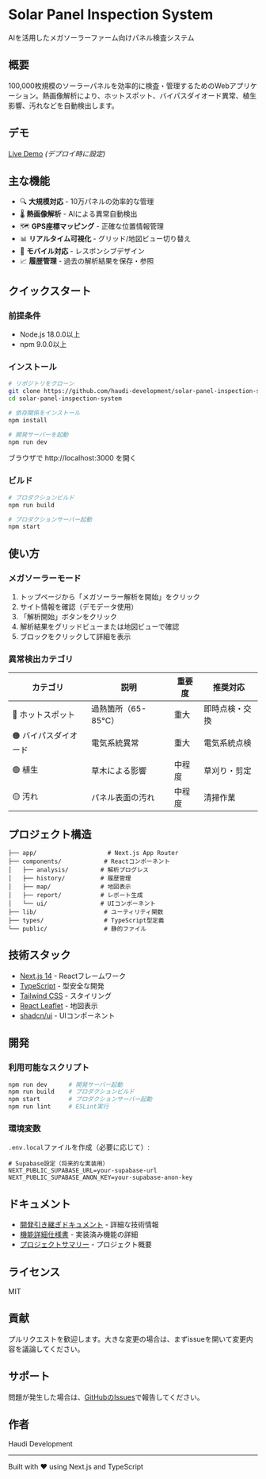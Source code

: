 # Solar Panel Inspection System

AIを活用したメガソーラーファーム向けパネル検査システム

## 概要

100,000枚規模のソーラーパネルを効率的に検査・管理するためのWebアプリケーション。熱画像解析により、ホットスポット、バイパスダイオード異常、植生影響、汚れなどを自動検出します。

## デモ

[Live Demo](https://solar-panel-inspection-system.vercel.app) *(デプロイ時に設定)*

## 主な機能

- 🔍 **大規模対応** - 10万パネルの効率的な管理
- 🌡️ **熱画像解析** - AIによる異常自動検出
- 🗺️ **GPS座標マッピング** - 正確な位置情報管理
- 📊 **リアルタイム可視化** - グリッド/地図ビュー切り替え
- 📱 **モバイル対応** - レスポンシブデザイン
- 📈 **履歴管理** - 過去の解析結果を保存・参照

## クイックスタート

### 前提条件

- Node.js 18.0.0以上
- npm 9.0.0以上

### インストール

```bash
# リポジトリをクローン
git clone https://github.com/haudi-development/solar-panel-inspection-system.git
cd solar-panel-inspection-system

# 依存関係をインストール
npm install

# 開発サーバーを起動
npm run dev
```

ブラウザで http://localhost:3000 を開く

### ビルド

```bash
# プロダクションビルド
npm run build

# プロダクションサーバー起動
npm start
```

## 使い方

### メガソーラーモード

1. トップページから「メガソーラー解析を開始」をクリック
2. サイト情報を確認（デモデータ使用）
3. 「解析開始」ボタンをクリック
4. 解析結果をグリッドビューまたは地図ビューで確認
5. ブロックをクリックして詳細を表示

### 異常検出カテゴリ

| カテゴリ | 説明 | 重要度 | 推奨対応 |
|---------|------|--------|----------|
| 🔴 ホットスポット | 過熱箇所（65-85°C） | 重大 | 即時点検・交換 |
| 🟠 バイパスダイオード | 電気系統異常 | 重大 | 電気系統点検 |
| 🟢 植生 | 草木による影響 | 中程度 | 草刈り・剪定 |
| 🟡 汚れ | パネル表面の汚れ | 中程度 | 清掃作業 |

## プロジェクト構造

```
├── app/                    # Next.js App Router
├── components/            # Reactコンポーネント
│   ├── analysis/         # 解析プログレス
│   ├── history/          # 履歴管理
│   ├── map/              # 地図表示
│   ├── report/           # レポート生成
│   └── ui/               # UIコンポーネント
├── lib/                   # ユーティリティ関数
├── types/                 # TypeScript型定義
└── public/                # 静的ファイル
```

## 技術スタック

- [Next.js 14](https://nextjs.org/) - Reactフレームワーク
- [TypeScript](https://www.typescriptlang.org/) - 型安全な開発
- [Tailwind CSS](https://tailwindcss.com/) - スタイリング
- [React Leaflet](https://react-leaflet.js.org/) - 地図表示
- [shadcn/ui](https://ui.shadcn.com/) - UIコンポーネント

## 開発

### 利用可能なスクリプト

```bash
npm run dev      # 開発サーバー起動
npm run build    # プロダクションビルド
npm start        # プロダクションサーバー起動
npm run lint     # ESLint実行
```

### 環境変数

`.env.local`ファイルを作成（必要に応じて）:

```env
# Supabase設定（将来的な実装用）
NEXT_PUBLIC_SUPABASE_URL=your-supabase-url
NEXT_PUBLIC_SUPABASE_ANON_KEY=your-supabase-anon-key
```

## ドキュメント

- [開発引き継ぎドキュメント](./DEVELOPMENT_HANDOVER.md) - 詳細な技術情報
- [機能詳細仕様書](./FEATURE_DETAILS.md) - 実装済み機能の詳細
- [プロジェクトサマリー](./docs/PROJECT_SUMMARY.md) - プロジェクト概要

## ライセンス

MIT

## 貢献

プルリクエストを歓迎します。大きな変更の場合は、まずissueを開いて変更内容を議論してください。

## サポート

問題が発生した場合は、[GitHubのIssues](https://github.com/haudi-development/solar-panel-inspection-system/issues)で報告してください。

## 作者

Haudi Development

---

Built with ❤️ using Next.js and TypeScript